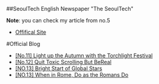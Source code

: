 ##SeoulTech English Newspaper "The SeoulTech"

**Note**: you can check my article from no.5

- [Offifical Site](https://times.seoultech.ac.kr/pdf_eng/)

#Official Blog
- [[No.11] Light up the Autumn with the Torchlight Festival](https://blog.naver.com/theseoultech21/223338163399)
- [[No.12] Quit Toxic Scrolling But BeReal](https://blog.naver.com/theseoultech21/223359767659
)
- [[NO.13] Bright Start of Global Stars](https://blog.naver.com/theseoultech21/223394320731)
- [[NO.13] When in Rome, Do as the Romans Do](https://blog.naver.com/theseoultech21/223394315621
)

